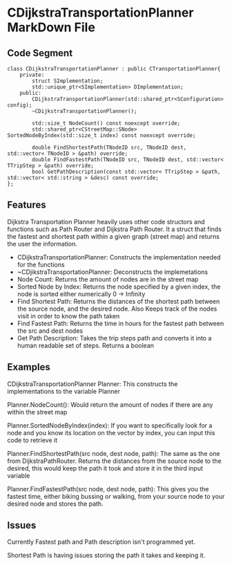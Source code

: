 # CDijkstraTransportationPlanner MarkDown File

## Code Segment
```
class CDijkstraTransportationPlanner : public CTransportationPlanner{
    private:
        struct SImplementation;
        std::unique_ptr<SImplementation> DImplementation;
    public:
        CDijkstraTransportationPlanner(std::shared_ptr<SConfiguration> config);
        ~CDijkstraTransportationPlanner();

        std::size_t NodeCount() const noexcept override;
        std::shared_ptr<CStreetMap::SNode> SortedNodeByIndex(std::size_t index) const noexcept override;

        double FindShortestPath(TNodeID src, TNodeID dest, std::vector< TNodeID > &path) override;
        double FindFastestPath(TNodeID src, TNodeID dest, std::vector< TTripStep > &path) override;
        bool GetPathDescription(const std::vector< TTripStep > &path, std::vector< std::string > &desc) const override;
};
```

## Features
Dijkstra Transportation Planner heavily uses other code structors and functions such as Path Router and Dijkstra Path Router. It a struct that finds the fastest and shortest path within a given graph (street map) and returns the user the information.
- CDijkstraTransportationPlanner: Constructs the implementation needed for the functions
- ~CDjikstraTransportationPlanner: Deconstructs the implemetations
- Node Count: Returns the amount of nodes are in the street map
- Sorted Node by Index: Returns the node specified by a given index, the node is sorted either numerically 0 -> Infinity
- Find Shortest Path: Returns the distances of the shortest path between the source node, and the desired node. Also Keeps track of the nodes visit in order to know the path taken
- Find Fastest Path: Returns the time in hours for the fastest path between the src and dest nodes
- Get Path Description: Takes the trip steps path and converts it into a human readable set of steps. Returns a boolean

## Examples
CDijkstraTransportationPlanner Planner: This constructs the implementations to the variable Planner

Planner.NodeCount(): Would return the amount of nodes if there are any within the street map

Planner.SortedNodeByIndex(index): If you want to specifically look for a node and you know its location on the vector by index, you can input this code to retrieve it

Planner.FindShortestPath(src node, dest node, path): The same as the one from DijkstraPathRouter. Returns the distances from the source node to the desired, this would keep the path it took and store it in the third input variable

Planner.FindFastestPath(src node, dest node, path): This gives you the fastest time, either biking bussing or walking, from your source node to your desired node and stores the path.

## Issues
Currently Fastest path and Path description isn't programmed yet.

Shortest Path is having issues storing the path it takes and keeping it.

